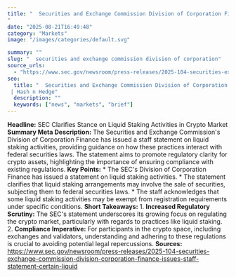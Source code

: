 ```yaml
---
title: "  Securities and Exchange Commission Division of Corporation Finance Issues Staff Statement on Certain Liquid Staking Activities
"
date: "2025-08-21T16:49:48"
category: "Markets"image: "/images/categories/default.svg"

summary: ""
slug: "  securities and exchange commission division of corporation"
source_urls:
  - "https://www.sec.gov/newsroom/press-releases/2025-104-securities-exchange-commission-division-corporation-finance-issues-staff-statement-certain-liquid"
seo:
  title: "  Securities and Exchange Commission Division of Corporation Finance Issues Staff Statement on Certain Liquid Staking Activities
 | Hash n Hedge"
  description: ""
  keywords: ["news", "markets", "brief"]
---
```

**Headline:** SEC Clarifies Stance on Liquid Staking Activities in Crypto Market  **Summary Meta Description:** The Securities and Exchange Commission's Division of Corporation Finance has issued a staff statement on liquid staking activities, providing guidance on how these practices interact with federal securities laws. The statement aims to promote regulatory clarity for crypto assets, highlighting the importance of ensuring compliance with existing regulations.  **Key Points:**  * The SEC's Division of Corporation Finance has issued a statement on liquid staking activities. * The statement clarifies that liquid staking arrangements may involve the sale of securities, subjecting them to federal securities laws. * The staff acknowledges that some liquid staking activities may be exempt from registration requirements under specific conditions.  **Short Takeaways:**  1. **Increased Regulatory Scrutiny:** The SEC's statement underscores its growing focus on regulating the crypto market, particularly with regards to practices like liquid staking. 2. **Compliance Imperative:** For participants in the crypto space, including exchanges and validators, understanding and adhering to these regulations is crucial to avoiding potential legal repercussions.  **Sources:** https://www.sec.gov/newsroom/press-releases/2025-104-securities-exchange-commission-division-corporation-finance-issues-staff-statement-certain-liquid 
